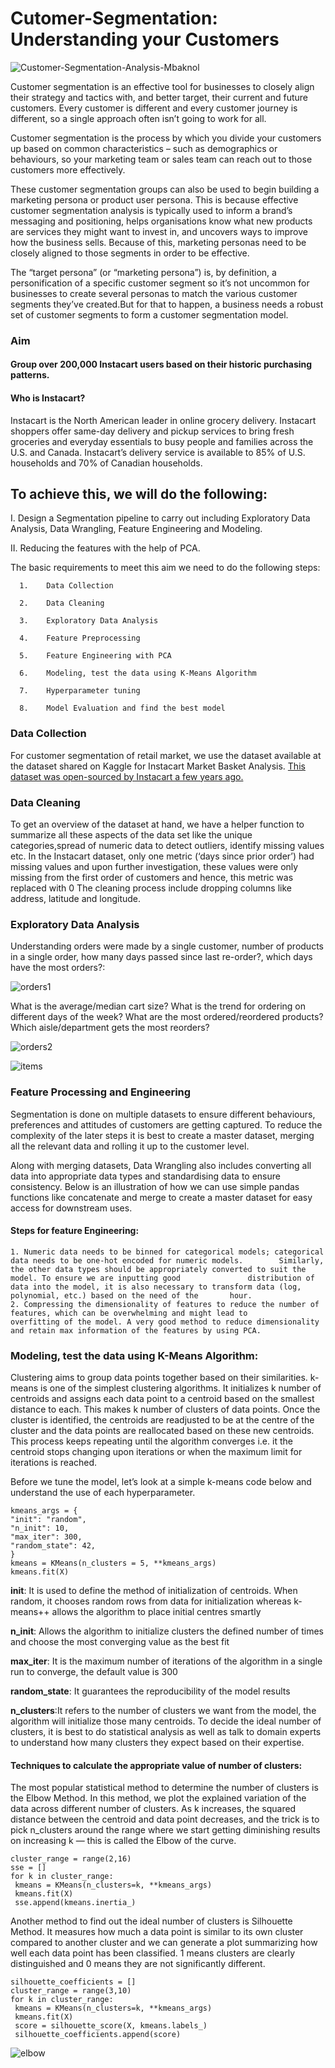 # Cutomer-Segmentation: Understanding your Customers

    
![Customer-Segmentation-Analysis-Mbaknol](https://github.com/ranjeetha-virdi/cutomer-segmentation/assets/81987445/df1b3112-d1d3-4d51-99f0-9151d0910ee3)




Customer segmentation is an effective tool for businesses to closely align their strategy and tactics with, and better target, their current and future customers. 
Every customer is different and every customer journey is different, so a single approach often isn’t going to work for all.

Customer segmentation is the process by which you divide your customers up based on common characteristics – such as demographics or behaviours, so your 
marketing team or sales team can reach out to those customers more effectively.

These customer segmentation groups can also be used to begin building a marketing persona or product user persona. This is because effective customer segmentation analysis 
is typically used to inform a brand’s messaging and positioning, helps organisations know what new products are services they might want to invest in, and uncovers ways to 
improve how the business sells. Because of this, marketing personas need to be closely aligned to those segments in order to be effective.

The “target persona” (or “marketing persona”) is, by definition, a personification of a specific customer segment so it’s not uncommon for businesses to create several personas 
to match the various customer segments they’ve created.But for that to happen, a business needs a robust set of customer segments to form a customer segmentation model. 

### Aim
#### Group over 200,000 Instacart users based on their historic purchasing patterns. 

#### Who is Instacart?
Instacart is the North American leader in online grocery delivery. Instacart shoppers offer same-day delivery and pickup services to bring fresh groceries and everyday essentials to busy people and families across the U.S. and Canada. Instacart’s delivery service is available to 85% of U.S. households and 70% of Canadian households.

## To achieve this, we will do the following:

   I. Design a Segmentation pipeline to carry out including Exploratory Data Analysis, Data Wrangling, Feature Engineering and Modeling.
   
   
   II. Reducing the features with the help of PCA.
   
   
   The basic requirements to meet this aim we need to do the following steps: 
      
      1.	Data Collection
      
      2.	Data Cleaning
      
      3.	Exploratory Data Analysis
     
      4.	Feature Preprocessing
      
      5.	Feature Engineering with PCA
     
      6.	Modeling, test the data using K-Means Algorithm
      
      7.	Hyperparameter tuning
      
      8.	Model Evaluation and find the best model 

### Data Collection

For customer segmentation of retail market, we use the dataset available at the dataset shared on Kaggle for Instacart Market Basket Analysis.
[This dataset was open-sourced by Instacart a few years ago.](https://www.kaggle.com/c/instacart-market-basket-analysis)


### Data Cleaning 

To get an overview of the dataset at hand, we have a helper function to summarize all these aspects of the data set like the unique categories,spread of numeric data to detect outliers, identify missing values etc.
In the Instacart dataset, only one metric (‘days since prior order’) had missing values and upon further investigation, these values were only missing from the first order of customers and hence, this metric was replaced with 0
The cleaning process include dropping columns like address, latitude and longitude. 

### Exploratory Data Analysis
Understanding orders were made by a single customer, number of products in a single order, how many days passed since last re-order?, which days have the most orders?: 

![orders1](https://github.com/ranjeetha-virdi/cutomer-segmentation/assets/81987445/798c231b-c717-4a78-9543-f9bb988164f7)



What is the average/median cart size? What is the trend for ordering on different days of the week? What are the most ordered/reordered products? Which aisle/department gets the most reorders?

![orders2](https://github.com/ranjeetha-virdi/cutomer-segmentation/assets/81987445/56445e43-d648-47d0-8653-06f8a943bd7a)

![items](https://github.com/ranjeetha-virdi/cutomer-segmentation/assets/81987445/01395756-ec01-4095-8177-f45b70c2a664)
### Feature Processing and Engineering
Segmentation is done on multiple datasets to ensure different behaviours, preferences and attitudes of customers are getting captured. To reduce the complexity of the later steps it is best to create a master dataset, merging all the relevant data and rolling it up to the customer level.

Along with merging datasets, Data Wrangling also includes converting all data into appropriate data types and standardising data to ensure consistency. Below is an illustration of how we can use simple pandas functions like concatenate and merge to create a master dataset for easy access for downstream uses.

#### Steps for feature Engineering:
    1. Numeric data needs to be binned for categorical models; categorical data needs to be one-hot encoded for numeric models.        Similarly, the other data types should be appropriately converted to suit the model. To ensure we are inputting good               distribution of data into the model, it is also necessary to transform data (log, polynomial, etc.) based on the need of the       hour.
    2. Compressing the dimensionality of features to reduce the number of features, which can be overwhelming and might lead to        overfitting of the model. A very good method to reduce dimensionality and retain max information of the features by using PCA.
###  Modeling, test the data using K-Means Algorithm:
Clustering aims to group data points together based on their similarities. k-means is one of the simplest clustering algorithms. It initializes k number of centroids and assigns each data point to a centroid based on the smallest distance to each. This makes k number of clusters of data points. Once the cluster is identified, the centroids are readjusted to be at the centre of the cluster and the data points are reallocated based on these new centroids. This process keeps repeating until the algorithm converges i.e. it the centroid stops changing upon iterations or when the maximum limit for iterations is reached.

Before we tune the model, let’s look at a simple k-means code below and understand the use of each hyperparameter.
````
kmeans_args = {
"init": "random",
"n_init": 10,
"max_iter": 300,
"random_state": 42,
}
kmeans = KMeans(n_clusters = 5, **kmeans_args)
kmeans.fit(X)
````
    
    
    
**init**: It is used to define the method of initialization of centroids. When random, it chooses random rows from data for initialization whereas k-means++ allows the algorithm to place initial centres smartly

**n_init**: Allows the algorithm to initialize clusters the defined number of times and choose the most converging value as the best fit

**max_iter**: It is the maximum number of iterations of the algorithm in a single run to converge, the default value is 300

**random_state**: It guarantees the reproducibility of the model results

**n_clusters**:It refers to the number of clusters we want from the model, the algorithm will initialize those many centroids. To decide the ideal number of clusters, it is best to do statistical analysis as well as talk to domain experts to understand how many clusters they expect based on their expertise.
#### Techniques to calculate the appropriate value of number of clusters:

The most popular statistical method to determine the number of clusters is the Elbow Method. In this method, we plot the explained variation of the data across different number of clusters. As k increases, the squared distance between the centroid and data point decreases, and the trick is to pick n_clusters around the range where we start getting diminishing results on increasing k — this is called the Elbow of the curve.
````
cluster_range = range(2,16)
sse = []
for k in cluster_range:
 kmeans = KMeans(n_clusters=k, **kmeans_args)
 kmeans.fit(X)
 sse.append(kmeans.inertia_)
````

Another method to find out the ideal number of clusters is Silhouette Method. It measures how much a data point is similar to its own cluster compared to another cluster and we can generate a plot summarizing how well each data point has been classified. 1 means clusters are clearly distinguished and 0 means they are not significantly different.

````
silhouette_coefficients = []
cluster_range = range(3,10)
for k in cluster_range:
 kmeans = KMeans(n_clusters=k, **kmeans_args)
 kmeans.fit(X)
 score = silhouette_score(X, kmeans.labels_)
 silhouette_coefficients.append(score)    
````

![elbow](https://github.com/ranjeetha-virdi/cutomer-segmentation/assets/81987445/763a87d3-351e-4294-871b-4ece3bc2df92)
